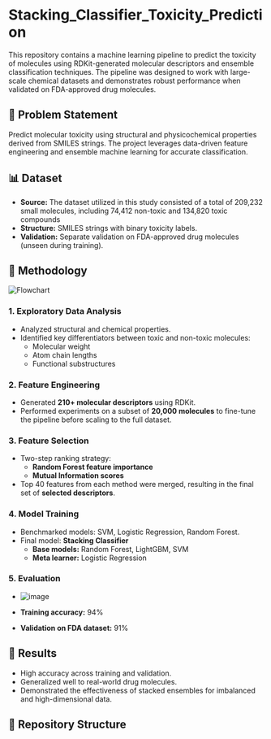 # Stacking_Classifier_Toxicity_Prediction

This repository contains a machine learning pipeline to predict the toxicity of molecules using RDKit-generated molecular descriptors and ensemble classification techniques. The pipeline was designed to work with large-scale chemical datasets and demonstrates robust performance when validated on FDA-approved drug molecules.


## 📌 Problem Statement

Predict molecular toxicity using structural and physicochemical properties derived from SMILES strings. The project leverages data-driven feature engineering and ensemble machine learning for accurate classification.


## 📊 Dataset

- **Source:** The dataset utilized in this study consisted of a total of 209,232 small molecules, including 74,412 non-toxic and 134,820 toxic compounds
- **Structure:** SMILES strings with binary toxicity labels.
- **Validation:** Separate validation on FDA-approved drug molecules (unseen during training).


## 🧪 Methodology

![Flowchart](https://github.com/user-attachments/assets/7df91d38-e782-4716-a5a0-317f8318ee17)


### 1. Exploratory Data Analysis
- Analyzed structural and chemical properties.
- Identified key differentiators between toxic and non-toxic molecules:
  - Molecular weight
  - Atom chain lengths
  - Functional substructures

### 2. Feature Engineering
- Generated **210+ molecular descriptors** using RDKit.
- Performed experiments on a subset of **20,000 molecules** to fine-tune the pipeline before scaling to the full dataset.

### 3. Feature Selection
- Two-step ranking strategy:
  - **Random Forest feature importance**
  - **Mutual Information scores**
- Top 40 features from each method were merged, resulting in the final set of **selected descriptors**.

### 4. Model Training
- Benchmarked models: SVM, Logistic Regression, Random Forest.
- Final model: **Stacking Classifier**
  - **Base models:** Random Forest, LightGBM, SVM
  - **Meta learner:** Logistic Regression

### 5. Evaluation

- ![image](https://github.com/user-attachments/assets/282d94d4-12b9-4119-b41d-67d84afc29f1)

- **Training accuracy:** 94%
- **Validation on FDA dataset:** 91%



## 🚀 Results

- High accuracy across training and validation.
- Generalized well to real-world drug molecules.
- Demonstrated the effectiveness of stacked ensembles for imbalanced and high-dimensional data.



## 📁 Repository Structure

